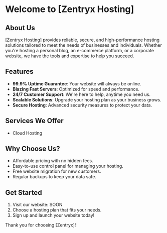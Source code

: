 # Welcome to [Zentryx Hosting]

## About Us
[Zentryx Hosting] provides reliable, secure, and high-performance hosting solutions tailored to meet the needs of businesses and individuals. Whether you're hosting a personal blog, an e-commerce platform, or a corporate website, we have the tools and expertise to help you succeed.

## Features
- **99.9% Uptime Guarantee**: Your website will always be online.
- **Blazing Fast Servers**: Optimized for speed and performance.
- **24/7 Customer Support**: We're here to help, anytime you need us.
- **Scalable Solutions**: Upgrade your hosting plan as your business grows.
- **Secure Hosting**: Advanced security measures to protect your data.

## Services We Offer
- Cloud Hosting

## Why Choose Us?
- Affordable pricing with no hidden fees.
- Easy-to-use control panel for managing your hosting.
- Free website migration for new customers.
- Regular backups to keep your data safe.

## Get Started
1. Visit our website: SOON
2. Choose a hosting plan that fits your needs.
3. Sign up and launch your website today!


Thank you for choosing [Zentryx]!
